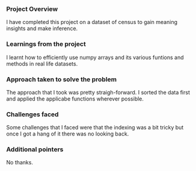 ### Project Overview

 I have completed this project on a dataset of census to gain meaning insights and make inference.


### Learnings from the project

 I learnt how to efficiently use numpy arrays and its various funtions and methods in real life datasets.


### Approach taken to solve the problem

 The approach that I took was pretty straigh-forward. I sorted the data first and applied the applicabe functions wherever possible.


### Challenges faced

 Some challenges that I faced were that the indexing was a bit tricky but once I got a hang of it there was no looking back.


### Additional pointers

 No thanks.



